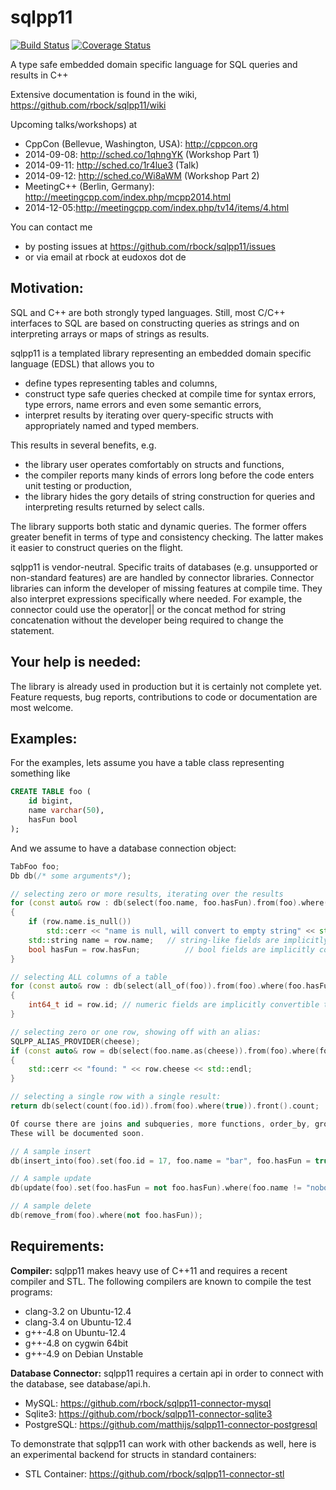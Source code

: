 sqlpp11
=======

[![Build Status](https://travis-ci.org/purpleKarrot/sqlpp11.svg?branch=develop)](https://travis-ci.org/purpleKarrot/sqlpp11)
[![Coverage Status](https://coveralls.io/repos/purpleKarrot/sqlpp11/badge.svg?branch=develop)](https://coveralls.io/r/purpleKarrot/sqlpp11?branch=develop)

A type safe embedded domain specific language for SQL queries and results in C++

Extensive documentation is found in the wiki, https://github.com/rbock/sqlpp11/wiki

Upcoming talks/workshops) at 
  * CppCon (Bellevue, Washington, USA): http://cppcon.org
   * 2014-09-08: http://sched.co/1qhngYK (Workshop Part 1)
   * 2014-09-11: http://sched.co/1r4lue3 (Talk)
   * 2014-09-12: http://sched.co/Wi8aWM (Workshop Part 2)
  * MeetingC++ (Berlin, Germany): http://meetingcpp.com/index.php/mcpp2014.html
   * 2014-12-05:http://meetingcpp.com/index.php/tv14/items/4.html
   
You can contact me 
  * by posting issues at https://github.com/rbock/sqlpp11/issues
  * or via email at rbock at eudoxos dot de

Motivation:
-----------
SQL and C++ are both strongly typed languages. Still, most C/C++ interfaces to SQL are based on constructing queries as strings and on interpreting arrays or maps of strings as results.

sqlpp11 is a templated library representing an embedded domain specific language (EDSL) that allows you to

  * define types representing tables and columns,
  * construct type safe queries checked at compile time for syntax errors, type errors, name errors and even some semantic errors,
  * interpret results by iterating over query-specific structs with appropriately named and typed members.

This results in several benefits, e.g.

  * the library user operates comfortably on structs and functions,
  * the compiler reports many kinds of errors long before the code enters unit testing or production,
  * the library hides the gory details of string construction for queries and interpreting results returned by select calls.

The library supports both static and dynamic queries. The former offers greater benefit in terms of type and consistency checking. The latter makes it easier to construct queries on the flight.

sqlpp11 is vendor-neutral. Specific traits of databases (e.g. unsupported or non-standard features) are are handled by connector libraries. Connector libraries can inform the developer of missing features at compile time. They also interpret expressions specifically where needed. For example, the connector could use the operator|| or the concat method for string concatenation without the developer being required to change the statement.


Your help is needed:
--------------------
The library is already used in production but it is certainly not complete yet. Feature requests, bug reports, contributions to code or documentation are most welcome.


Examples:
---------
For the examples, lets assume you have a table class representing something like 

```SQL
CREATE TABLE foo (
    id bigint,
    name varchar(50),
    hasFun bool
);
```

And we assume to have a database connection object:

```C++
TabFoo foo;
Db db(/* some arguments*/);

// selecting zero or more results, iterating over the results
for (const auto& row : db(select(foo.name, foo.hasFun).from(foo).where(foo.id > 17 and foo.name.like("%bar%"))))
{
    if (row.name.is_null())
        std::cerr << "name is null, will convert to empty string" << std::endl;
    std::string name = row.name;   // string-like fields are implicitly convertible to string
    bool hasFun = row.hasFun;          // bool fields are implicitly convertible to bool
}

// selecting ALL columns of a table
for (const auto& row : db(select(all_of(foo)).from(foo).where(foo.hasFun or foo.name == "joker")))
{
    int64_t id = row.id; // numeric fields are implicitly convertible to numeric c++ types
}

// selecting zero or one row, showing off with an alias:
SQLPP_ALIAS_PROVIDER(cheese);
if (const auto& row = db(select(foo.name.as(cheese)).from(foo).where(foo.id == 17)))
{
    std::cerr << "found: " << row.cheese << std::endl;
}

// selecting a single row with a single result:
return db(select(count(foo.id)).from(foo).where(true)).front().count;

Of course there are joins and subqueries, more functions, order_by, group_by etc.
These will be documented soon.

// A sample insert
db(insert_into(foo).set(foo.id = 17, foo.name = "bar", foo.hasFun = true));

// A sample update
db(update(foo).set(foo.hasFun = not foo.hasFun).where(foo.name != "nobody"));

// A sample delete
db(remove_from(foo).where(not foo.hasFun));
```

Requirements:
-------------
__Compiler:__
sqlpp11 makes heavy use of C++11 and requires a recent compiler and STL. The following compilers are known to compile the test programs:

  * clang-3.2 on Ubuntu-12.4
  * clang-3.4 on Ubuntu-12.4
  * g++-4.8 on Ubuntu-12.4
  * g++-4.8 on cygwin 64bit
  * g++-4.9 on Debian Unstable

__Database Connector:__
sqlpp11 requires a certain api in order to connect with the database, see database/api.h.

  * MySQL: https://github.com/rbock/sqlpp11-connector-mysql
  * Sqlite3: https://github.com/rbock/sqlpp11-connector-sqlite3
  * PostgreSQL: https://github.com/matthijs/sqlpp11-connector-postgresql
  
To demonstrate that sqlpp11 can work with other backends as well, here is an experimental backend for structs in standard containers:

  * STL Container: https://github.com/rbock/sqlpp11-connector-stl
